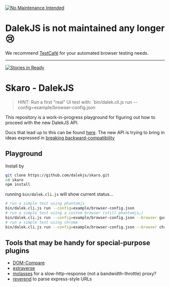 [![No Maintenance Intended](http://unmaintained.tech/badge.svg)](http://unmaintained.tech/)

# DalekJS is not maintained any longer :cry:

We recommend [TestCafé](http://devexpress.github.io/testcafe/) for your automated browser testing needs.

---

[![Stories in Ready](https://badge.waffle.io/dalekjs/skaro.png?label=ready&title=Ready)](https://waffle.io/dalekjs/skaro)
# Skaro - DalekJS

> HINT: Run a first "real" UI test with:
`bin/dalek.cli.js run --config=example/browser-config.json

This repository is a work-in-progress playground for figuring out how to proceed with the new DalekJS API.

Docs that lead up to this can be found [here](https://github.com/rodneyrehm/dalek-api/). The new API is trying to bring in ideas expressed in [breaking backward-compatibility](https://github.com/rodneyrehm/dalek-api/blob/master/breaking-bc-api.md)

## Playground

Install by

```sh
git clone https://github.com/dalekjs/skaro.git
cd skaro
npm install
```

running `bin/dalek.cli.js` will show current status…

```sh
# run a simple test using phantomjs
bin/dalek.cli.js run --config=example/browser-config.json
# run a simple test using a custom browser (still phantomjs…)
bin/dalek.cli.js run --config=example/browser-config.json --browser gustav
# run a simple test using chrome
bin/dalek.cli.js run --config=example/browser-config.json --browser chrome
```

## Tools that may be handy for special-purpose plugins

* [DOM-Compare](https://github.com/Olegas/dom-compare)
* [estraverse](https://github.com/Constellation/estraverse)
* [molasses](https://www.npmjs.org/package/molasses) for a slow-http-response (not a bandwidth-throttle) proxy?
* [reverend](https://www.npmjs.org/package/reverend) to parse express-style URLs
